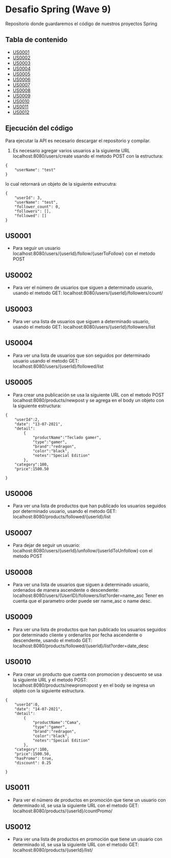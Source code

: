 # Desafio Spring (Wave 9)
Repositorio donde guardaremos el código de nuestros proyectos Spring
## Tabla de contenido
* [US0001](#us0001)
* [US0002](#us0002)
* [US0003](#us0003)
* [US0004](#us0004)
* [US0005](#us0005)
* [US0006](#us0006)
* [US0007](#us0007)
* [US0008](#us0008)
* [US0009](#us0009)
* [US0010](#us0007)
* [US0011](#us0008)
* [US0012](#us0009)

## Ejecución del código
Para ejecutar la API es necesario descargar el repositorio y compilar. 
1. Es necesario agregar varios usuarios a la siguiente URL localhost:8080/users/create usando el metodo POST con la estructura:
```
{
    "userName": "test"
}
```
lo cual retornará un objeto de la siguiente estrucutra:
```
{
    "userId": 3,
    "userName": "test",
    "follower_count": 0,
    "followers": [],
    "followed": []
}
```
## US0001
- Para seguir un usuario localhost:8080/users/{userId}/follow/{userToFollow} con el metodo POST
## US0002
- Para ver el número de usuarios que siguen a determinado usuario, usando el metodo GET: localhost:8080/users/{userId}/followers/count/ 
## US0003
- Para ver una lista de usuarios que siguen a determinado usuario, usando el metodo GET: localhost:8080/users/{userId}/followers/list
## US0004
- Para ver una lista de usuarios que son seguidos por determinado usuario usando el metodo GET: localhost:8080/users/{userId}/followed/list
## US0005
- Para crear una publicación se usa la siguiente URL con el metodo POST localhost:8080/products/newpost y se agrega en el body un objeto con la siguiente estructura:
```
{
    "userId":2,
    "date": "13-07-2021",
    "detail":
        {
            "productName":"Teclado gamer",
            "type":"gamer",
            "brand":"redragon",
            "color":"black",
            "notes":"Special Edition"
        },
    "category":100,
    "price":1500.50
    
}
```
## US0006
- Para ver una lista de productos que han publicado los usuarios seguidos por determinado usuario, usando el metodo GET: localhost:8080/products/followed/{userId}/list
## US0007
- Para dejar de seguir un usuario: localhost:8080/users/{userId}/unfollow/{userIdToUnfollow} con el metodo POST
## US0008
- Para ver una lista de usuarios que siguen a determinado usuario, ordenados de manera ascendente o descendente: localhost:8080/users/{UserID}/followers/list?order=name_asc Tener en cuenta que el parametro order puede ser name_asc o name desc.
## US0009
- Para ver una lista de productos que han publicado los usuarios seguidos por determinado cliente y ordenarlos por fecha ascendente o descendente, usando el metodo GET: localhost:8080/products/followed/{userId}/list?order=date_desc
## US0010
- Para crear un producto que cuenta con promocion y descuento se usa la siguiente URL y el metodo POST: localhost:8080/products/newpromopost y en el body se ingresa un objeto con la siguiente estructura.
```
{
    "userId":0,
    "date": "14-07-2021",
    "detail":
        {
            "productName":"Cama",
            "type":"gamer",
            "brand":"redragon",
            "color":"black",
            "notes":"Special Edition"
        },
    "category":100,
    "price":1500.50,
    "hasPromo": true,
    "discount": 0.25
    
}
```
## US0011
- Para ver el número de productos en promoción que tiene un usuario con determinado id, se usa la siguiente URL con el metodo GET: localhost:8080/products/{userId}/countPromo/
## US0012
- Para ver una lista de productos en promoción que tiene un usuario con determinado id, se usa la siguiente URL con el metodo GET: localhost:8080/products/{userId}/list/

